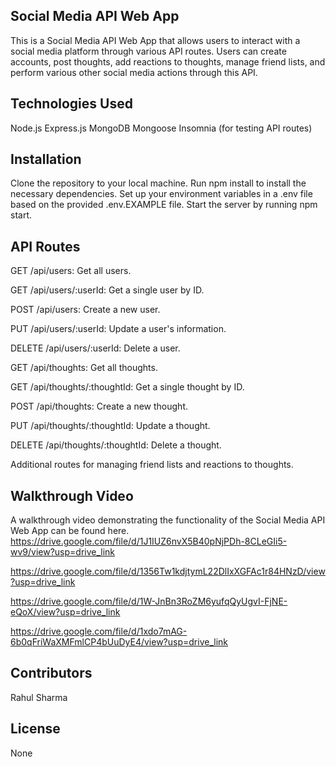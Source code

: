 ## Social Media API Web App
This is a Social Media API Web App that allows users to interact with a social media platform through various API routes. Users can create accounts, post thoughts, add reactions to thoughts, manage friend lists, and perform various other social media actions through this API.

## Technologies Used
Node.js
Express.js
MongoDB
Mongoose
Insomnia (for testing API routes)

## Installation
Clone the repository to your local machine.
Run npm install to install the necessary dependencies.
Set up your environment variables in a .env file based on the provided .env.EXAMPLE file.
Start the server by running npm start.

## API Routes
GET /api/users: Get all users.

GET /api/users/:userId: Get a single user by ID.

POST /api/users: Create a new user.

PUT /api/users/:userId: Update a user's information.

DELETE /api/users/:userId: Delete a user.

GET /api/thoughts: Get all thoughts.

GET /api/thoughts/:thoughtId: Get a single thought by ID.

POST /api/thoughts: Create a new thought.

PUT /api/thoughts/:thoughtId: Update a thought.

DELETE /api/thoughts/:thoughtId: Delete a thought.

Additional routes for managing friend lists and reactions to thoughts.

## Walkthrough Video
A walkthrough video demonstrating the functionality of the Social Media API Web App can be found here.
https://drive.google.com/file/d/1J1IUZ6nvX5B40pNjPDh-8CLeGIi5-wv9/view?usp=drive_link

https://drive.google.com/file/d/1356Tw1kdjtymL22DlIxXGFAc1r84HNzD/view?usp=drive_link

https://drive.google.com/file/d/1W-JnBn3RoZM6yufqQyUgvI-FjNE-eQoX/view?usp=drive_link

https://drive.google.com/file/d/1xdo7mAG-6b0qFriWaXMFmlCP4bUuDyE4/view?usp=drive_link
## Contributors
Rahul Sharma

## License
None